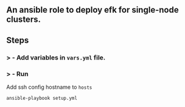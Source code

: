 ## An ansible role to deploy efk for single-node clusters.

## Steps

### > - Add variables in `vars.yml` file.

### > - Run
Add ssh config hostname to `hosts`
```
ansible-playbook setup.yml
```
